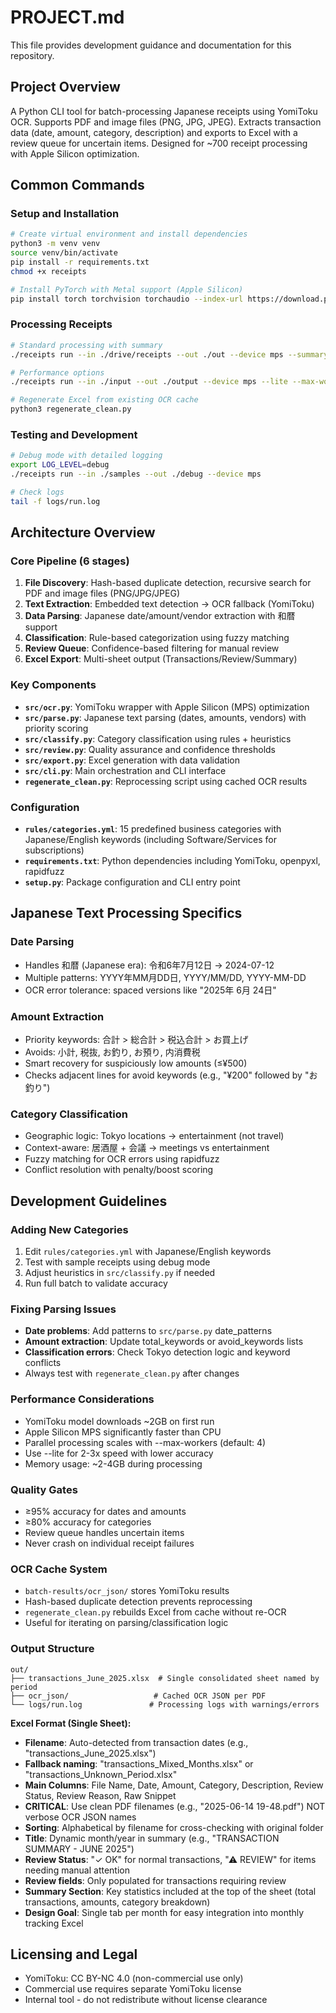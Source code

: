 # PROJECT.md

This file provides development guidance and documentation for this repository.

## Project Overview

A Python CLI tool for batch-processing Japanese receipts using YomiToku OCR. Supports PDF and image files (PNG, JPG, JPEG). Extracts transaction data (date, amount, category, description) and exports to Excel with a review queue for uncertain items. Designed for ~700 receipt processing with Apple Silicon optimization.

## Common Commands

### Setup and Installation
```bash
# Create virtual environment and install dependencies
python3 -m venv venv
source venv/bin/activate
pip install -r requirements.txt
chmod +x receipts

# Install PyTorch with Metal support (Apple Silicon)
pip install torch torchvision torchaudio --index-url https://download.pytorch.org/whl/cpu
```

### Processing Receipts
```bash
# Standard processing with summary
./receipts run --in ./drive/receipts --out ./out --device mps --summary

# Performance options
./receipts run --in ./input --out ./output --device mps --lite --max-workers 8

# Regenerate Excel from existing OCR cache
python3 regenerate_clean.py
```

### Testing and Development
```bash
# Debug mode with detailed logging
export LOG_LEVEL=debug
./receipts run --in ./samples --out ./debug --device mps

# Check logs
tail -f logs/run.log
```

## Architecture Overview

### Core Pipeline (6 stages)
1. **File Discovery**: Hash-based duplicate detection, recursive search for PDF and image files (PNG/JPG/JPEG)
2. **Text Extraction**: Embedded text detection → OCR fallback (YomiToku)  
3. **Data Parsing**: Japanese date/amount/vendor extraction with 和暦 support
4. **Classification**: Rule-based categorization using fuzzy matching
5. **Review Queue**: Confidence-based filtering for manual review
6. **Excel Export**: Multi-sheet output (Transactions/Review/Summary)

### Key Components
- **`src/ocr.py`**: YomiToku wrapper with Apple Silicon (MPS) optimization
- **`src/parse.py`**: Japanese text parsing (dates, amounts, vendors) with priority scoring
- **`src/classify.py`**: Category classification using rules + heuristics 
- **`src/review.py`**: Quality assurance and confidence thresholds
- **`src/export.py`**: Excel generation with data validation
- **`src/cli.py`**: Main orchestration and CLI interface
- **`regenerate_clean.py`**: Reprocessing script using cached OCR results

### Configuration
- **`rules/categories.yml`**: 15 predefined business categories with Japanese/English keywords (including Software/Services for subscriptions)
- **`requirements.txt`**: Python dependencies including YomiToku, openpyxl, rapidfuzz
- **`setup.py`**: Package configuration and CLI entry point

## Japanese Text Processing Specifics

### Date Parsing
- Handles 和暦 (Japanese era): 令和6年7月12日 → 2024-07-12
- Multiple patterns: YYYY年MM月DD日, YYYY/MM/DD, YYYY-MM-DD
- OCR error tolerance: spaced versions like "2025年 6月 24日"

### Amount Extraction  
- Priority keywords: 合計 > 総合計 > 税込合計 > お買上げ
- Avoids: 小計, 税抜, お釣り, お預り, 内消費税
- Smart recovery for suspiciously low amounts (≤¥500)
- Checks adjacent lines for avoid keywords (e.g., "¥200" followed by "お釣り")

### Category Classification
- Geographic logic: Tokyo locations → entertainment (not travel)
- Context-aware: 居酒屋 + 会議 → meetings vs entertainment
- Fuzzy matching for OCR errors using rapidfuzz
- Conflict resolution with penalty/boost scoring

## Development Guidelines

### Adding New Categories
1. Edit `rules/categories.yml` with Japanese/English keywords
2. Test with sample receipts using debug mode
3. Adjust heuristics in `src/classify.py` if needed
4. Run full batch to validate accuracy

### Fixing Parsing Issues
- **Date problems**: Add patterns to `src/parse.py` date_patterns
- **Amount extraction**: Update total_keywords or avoid_keywords lists
- **Classification errors**: Check Tokyo detection logic and keyword conflicts
- Always test with `regenerate_clean.py` after changes

### Performance Considerations
- YomiToku model downloads ~2GB on first run
- Apple Silicon MPS significantly faster than CPU
- Parallel processing scales with --max-workers (default: 4)
- Use --lite for 2-3x speed with lower accuracy
- Memory usage: ~2-4GB during processing

### Quality Gates
- ≥95% accuracy for dates and amounts
- ≥80% accuracy for categories  
- Review queue handles uncertain items
- Never crash on individual receipt failures

### OCR Cache System
- `batch-results/ocr_json/` stores YomiToku results
- Hash-based duplicate detection prevents reprocessing
- `regenerate_clean.py` rebuilds Excel from cache without re-OCR
- Useful for iterating on parsing/classification logic

### Output Structure
```
out/
├── transactions_June_2025.xlsx  # Single consolidated sheet named by period
├── ocr_json/                   # Cached OCR JSON per PDF
└── logs/run.log               # Processing logs with warnings/errors
```

**Excel Format (Single Sheet):**
- **Filename**: Auto-detected from transaction dates (e.g., "transactions_June_2025.xlsx")
- **Fallback naming**: "transactions_Mixed_Months.xlsx" or "transactions_Unknown_Period.xlsx" 
- **Main Columns**: File Name, Date, Amount, Category, Description, Review Status, Review Reason, Raw Snippet
- **CRITICAL**: Use clean PDF filenames (e.g., "2025-06-14 19-48.pdf") NOT verbose OCR JSON names
- **Sorting**: Alphabetical by filename for cross-checking with original folder
- **Title**: Dynamic month/year in summary (e.g., "TRANSACTION SUMMARY - JUNE 2025")
- **Review Status**: "✓ OK" for normal transactions, "⚠ REVIEW" for items needing manual attention  
- **Review fields**: Only populated for transactions requiring review
- **Summary Section**: Key statistics included at the top of the sheet (total transactions, amounts, category breakdown)
- **Design Goal**: Single tab per month for easy integration into monthly tracking Excel

## Licensing and Legal
- YomiToku: CC BY-NC 4.0 (non-commercial use only)
- Commercial use requires separate YomiToku license
- Internal tool - do not redistribute without license clearance